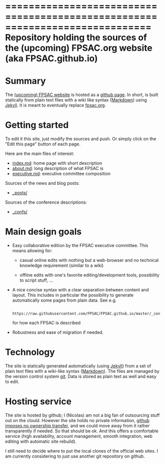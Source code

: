 =============================================================================
Repository holding the sources of the (upcoming) FPSAC.org website (aka FPSAC.github.io)
=============================================================================

# Summary

The [(upcoming) FPSAC website](http://fpsac.github.io) is hosted as a
[github page](https://pages.github.com/).
In short, is built statically from
plain text files with a wiki like syntax
([Markdown](http://en.wikipedia.org/wiki/Markdown)) using
[Jekyll](http://jekyllrb.com/). It is meant to eventually replace
[fpsac.org](http://fpsac.org/).

# Getting started

To edit it this site, just modify the sources and push. Or simply
click on the "Edit this page" button of each page.

Here are the main files of interest:

- [index.md](index.md): home page with short description
- [about.md](about.md): long description of what FPSAC is
- [executive.md](executive.md): executive committee composition

Sources of the news and blog posts:

- [_posts/](_posts/)

Sources of the conference descriptions:

- [_confs/](_confs/)

# Main design goals

- Easy collaborative edition by the FPSAC executive committee. This
  means allowing for:

  - casual online edits with nothing but a web-browser and no
    technical knowledge requirement (similar to a wiki)

  - offline edits with one's favorite editing/development tools,
    possibility to script stuff, ...

- A nice concise syntax with a clear separation between content and
  layout. This includes in particular the possibility to generate
  automatically some pages from plain data. See e.g.

        https://raw.githubusercontent.com/FPSAC/FPSAC.github.io/master/_confs/15.md

  for how each FPSAC is described

- Robustness and ease of migration if needed.

# Technology

The site is statically generated automatically (using
[Jekyll](http://jekyllrb.com/)) from a set of plain text files with a
wiki-like syntax
([Markdown](http://en.wikipedia.org/wiki/Markdown)). The files are
managed by the version control system
[git](https://git-scm.com/). Data is stored as plain text as well and
easy to edit.

# Hosting service

The site is hosted by github; I (Nicolas) am not a big fan of
outsourcing stuff out on the clould. However the site holds no private
information,
[github imposes no ownership transfer](https://help.github.com/articles/github-terms-of-service/),
and we could move away from it rather transparently if needed. So that
should be ok. And this offers a comfortable service (high
availability, account management, smooth integration, web editing with
automatic site rebuild).

I still need to decide where to put the local clones of the official
web sites. I am currently considering to just use another git
repository on github.
